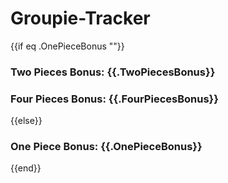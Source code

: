 # Groupie-Tracker
{{if eq .OnePieceBonus ""}}
                <h3 class="artifact-bonus">Two Pieces Bonus: {{.TwoPiecesBonus}}</h3>
                <h3 class="artifact-bonus">Four Pieces Bonus: {{.FourPiecesBonus}}</h3>
            {{else}}
                <h3 class="artifact-bonus">One Piece Bonus: {{.OnePieceBonus}}</h3>
            {{end}}